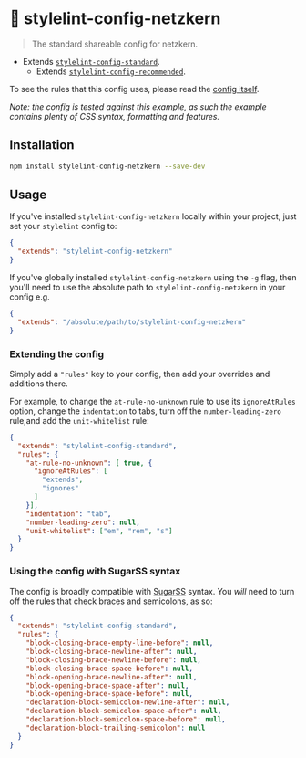 # 🌊 stylelint-config-netzkern

> The standard shareable config for netzkern.

-   Extends [`stylelint-config-standard`](https://github.com/stylelint/stylelint-config-standard).
    -   Extends [`stylelint-config-recommended`](https://github.com/stylelint/stylelint-config-recommended).

To see the rules that this config uses, please read the [config itself](./index.js).

*Note: the config is tested against this example, as such the example contains plenty of CSS syntax, formatting and features.*

## Installation

```bash
npm install stylelint-config-netzkern --save-dev
```

## Usage

If you've installed `stylelint-config-netzkern` locally within your project, just set your `stylelint` config to:

```json
{
  "extends": "stylelint-config-netzkern"
}
```

If you've globally installed `stylelint-config-netzkern` using the `-g` flag, then you'll need to use the absolute path to `stylelint-config-netzkern` in your config e.g.

```json
{
  "extends": "/absolute/path/to/stylelint-config-netzkern"
}
```

### Extending the config

Simply add a `"rules"` key to your config, then add your overrides and additions there.

For example, to change the `at-rule-no-unknown` rule to use its `ignoreAtRules` option, change the `indentation` to tabs, turn off the `number-leading-zero` rule,and add the `unit-whitelist` rule:

```json
{
  "extends": "stylelint-config-standard",
  "rules": {
    "at-rule-no-unknown": [ true, {
      "ignoreAtRules": [
        "extends",
        "ignores"
      ]
    }],
    "indentation": "tab",
    "number-leading-zero": null,
    "unit-whitelist": ["em", "rem", "s"]
  }
}
```

### Using the config with SugarSS syntax

The config is broadly compatible with [SugarSS](https://github.com/postcss/sugarss) syntax. You *will* need to turn off the rules that check braces and semicolons, as so:

```json
{
  "extends": "stylelint-config-standard",
  "rules": {
    "block-closing-brace-empty-line-before": null,
    "block-closing-brace-newline-after": null,
    "block-closing-brace-newline-before": null,
    "block-closing-brace-space-before": null,
    "block-opening-brace-newline-after": null,
    "block-opening-brace-space-after": null,
    "block-opening-brace-space-before": null,
    "declaration-block-semicolon-newline-after": null,
    "declaration-block-semicolon-space-after": null,
    "declaration-block-semicolon-space-before": null,
    "declaration-block-trailing-semicolon": null
  }
}
```
